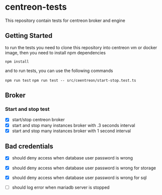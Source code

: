 # centreon-tests

This repository contain tests for centreon broker and engine


## Getting Started

to run the tests you need to clone this repository into centreon vm or docker image, then you need to install npm dependencies

`npm install`

and to run tests, you can use the following commands

`npm run test`
`npm run test -- src/ceentreon/start-stop.test.ts`


## Broker 

### Start and stop test

- [x] start/stop centreon broker
- [x] start and stop many instances broker with .3 seconds interval
- [x] start and stop many instances broker with 1 second interval

## Bad credentials

- [x] should deny access when database user password is wrong
- [x] should deny access when database user password is wrong for storage
- [x] should deny access when database user password is wrong for sql
- [ ] should log error when mariadb server is stopped

